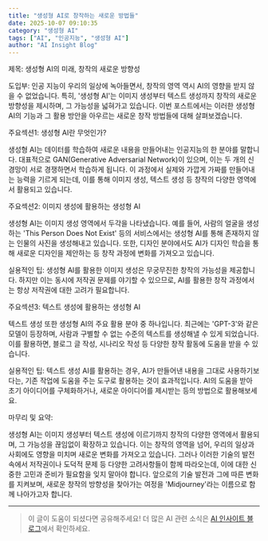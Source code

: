 ```yaml
---
title: "생성형 AI로 창작하는 새로운 방법들"
date: 2025-10-07 09:10:35
category: "생성형 AI"
tags: ["AI", "인공지능", "생성형 AI"]
author: "AI Insight Blog"
---
```


제목: 생성형 AI의 미래, 창작의 새로운 방향성

도입부:
인공 지능이 우리의 일상에 녹아들면서, 창작의 영역 역시 AI의 영향을 받지 않을 수 없었습니다. 특히, '생성형 AI'는 이미지 생성부터 텍스트 생성까지 창작의 새로운 방향성을 제시하며, 그 가능성을 넓혀가고 있습니다. 이번 포스트에서는 이러한 생성형 AI의 기능과 그 활용 방안을 아우르는 새로운 창작 방법들에 대해 살펴보겠습니다.

주요섹션1: 생성형 AI란 무엇인가? 

생성형 AI는 데이터를 학습하여 새로운 내용을 만들어내는 인공지능의 한 분야를 말합니다. 대표적으로 GAN(Generative Adversarial Network)이 있으며, 이는 두 개의 신경망이 서로 경쟁하면서 학습하게 됩니다. 이 과정에서 실제와 가깝게 가짜를 만들어내는 능력을 기르게 되는데, 이를 통해 이미지 생성, 텍스트 생성 등 창작의 다양한 영역에서 활용되고 있습니다.

주요섹션2: 이미지 생성에 활용하는 생성형 AI

생성형 AI는 이미지 생성 영역에서 두각을 나타냈습니다. 예를 들어, 사람의 얼굴을 생성하는 'This Person Does Not Exist' 등의 서비스에서는 생성형 AI를 통해 존재하지 않는 인물의 사진을 생성해내고 있습니다. 또한, 디자인 분야에서도 AI가 디자인 학습을 통해 새로운 디자인을 제안하는 등 창작 과정에 변화를 가져오고 있습니다.

실용적인 팁: 생성형 AI를 활용한 이미지 생성은 무궁무진한 창작의 가능성을 제공합니다. 하지만 이는 동시에 저작권 문제를 야기할 수 있으므로, AI를 활용한 창작 과정에서는 항상 저작권에 대한 고려가 필요합니다.

주요섹션3: 텍스트 생성에 활용하는 생성형 AI

텍스트 생성 또한 생성형 AI의 주요 활용 분야 중 하나입니다. 최근에는 'GPT-3'와 같은 모델이 등장하며, 사람과 구별할 수 없는 수준의 텍스트를 생성해낼 수 있게 되었습니다. 이를 활용하면, 블로그 글 작성, 시나리오 작성 등 다양한 창작 활동에 도움을 받을 수 있습니다.

실용적인 팁: 텍스트 생성 AI를 활용하는 경우, AI가 만들어낸 내용을 그대로 사용하기보다는, 기존 작업에 도움을 주는 도구로 활용하는 것이 효과적입니다. AI의 도움을 받아 초기 아이디어를 구체화하거나, 새로운 아이디어를 제시받는 등의 방법으로 활용해보세요.

마무리 및 요약:

생성형 AI는 이미지 생성부터 텍스트 생성에 이르기까지 창작의 다양한 영역에서 활용되며, 그 가능성을 끊임없이 확장하고 있습니다. 이는 창작의 영역을 넘어, 우리의 일상과 사회에도 영향을 미치며 새로운 변화를 가져오고 있습니다. 그러나 이러한 기술의 발전 속에서 저작권이나 도덕적 문제 등 다양한 고려사항들이 함께 따라오는데, 이에 대한 신중한 고민과 준비가 필요함을 잊지 말아야 합니다. 앞으로의 기술 발전과 그에 따른 변화를 지켜보며, 새로운 창작의 방향성을 찾아가는 여정을 'Midjourney'라는 이름으로 함께 나아가고자 합니다.

---

> 이 글이 도움이 되셨다면 공유해주세요! 
> 더 많은 AI 관련 소식은 [AI 인사이트 블로그](https://tonyhwang1004.github.io/ai-insight-blog)에서 확인하세요.

